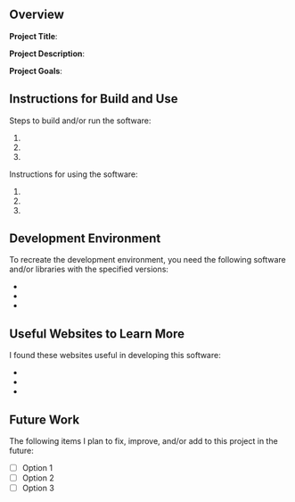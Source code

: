 ## Overview

**Project Title**: 

**Project Description**: 

**Project Goals**: 

## Instructions for Build and Use

Steps to build and/or run the software:

1. 
2. 
3. 


Instructions for using the software:

1. 
2. 
3. 

## Development Environment 

To recreate the development environment, you need the following software and/or libraries with the specified versions:

* 
* 
* 

## Useful Websites to Learn More

I found these websites useful in developing this software:

* 
*
* 

## Future Work

The following items I plan to fix, improve, and/or add to this project in the future:

* [ ] Option 1
* [ ] Option 2
* [ ] Option 3